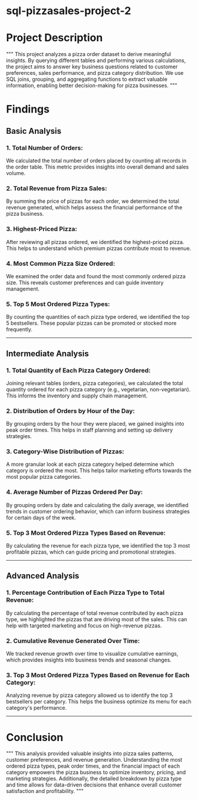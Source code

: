 # sql-pizzasales-project-2
# Project Description

"""
This project analyzes a pizza order dataset to derive meaningful insights. 
By querying different tables and performing various calculations, the project aims to answer key business questions related to customer preferences, sales performance, and pizza category distribution. 
We use SQL joins, grouping, and aggregating functions to extract valuable information, enabling better decision-making for pizza businesses.
"""

# Findings

## Basic Analysis

### 1. Total Number of Orders:
We calculated the total number of orders placed by counting all records in the order table. This metric provides insights into overall demand and sales volume.

### 2. Total Revenue from Pizza Sales:
By summing the price of pizzas for each order, we determined the total revenue generated, which helps assess the financial performance of the pizza business.

### 3. Highest-Priced Pizza:
After reviewing all pizzas ordered, we identified the highest-priced pizza. This helps to understand which premium pizzas contribute most to revenue.

### 4. Most Common Pizza Size Ordered:
We examined the order data and found the most commonly ordered pizza size. This reveals customer preferences and can guide inventory management.

### 5. Top 5 Most Ordered Pizza Types:
By counting the quantities of each pizza type ordered, we identified the top 5 bestsellers. These popular pizzas can be promoted or stocked more frequently.

---

## Intermediate Analysis

### 1. Total Quantity of Each Pizza Category Ordered:
Joining relevant tables (orders, pizza categories), we calculated the total quantity ordered for each pizza category (e.g., vegetarian, non-vegetarian). This informs the inventory and supply chain management.

### 2. Distribution of Orders by Hour of the Day:
By grouping orders by the hour they were placed, we gained insights into peak order times. This helps in staff planning and setting up delivery strategies.

### 3. Category-Wise Distribution of Pizzas:
A more granular look at each pizza category helped determine which category is ordered the most. This helps tailor marketing efforts towards the most popular pizza categories.

### 4. Average Number of Pizzas Ordered Per Day:
By grouping orders by date and calculating the daily average, we identified trends in customer ordering behavior, which can inform business strategies for certain days of the week.

### 5. Top 3 Most Ordered Pizza Types Based on Revenue:
By calculating the revenue for each pizza type, we identified the top 3 most profitable pizzas, which can guide pricing and promotional strategies.

---

## Advanced Analysis

### 1. Percentage Contribution of Each Pizza Type to Total Revenue:
By calculating the percentage of total revenue contributed by each pizza type, we highlighted the pizzas that are driving most of the sales. This can help with targeted marketing and focus on high-revenue pizzas.

### 2. Cumulative Revenue Generated Over Time:
We tracked revenue growth over time to visualize cumulative earnings, which provides insights into business trends and seasonal changes.

### 3. Top 3 Most Ordered Pizza Types Based on Revenue for Each Category:
Analyzing revenue by pizza category allowed us to identify the top 3 bestsellers per category. This helps the business optimize its menu for each category's performance.

---

# Conclusion

"""
This analysis provided valuable insights into pizza sales patterns, customer preferences, and revenue generation. 
Understanding the most ordered pizza types, peak order times, and the financial impact of each category empowers the pizza business to optimize inventory, pricing, and marketing strategies. 
Additionally, the detailed breakdown by pizza type and time allows for data-driven decisions that enhance overall customer satisfaction and profitability.
"""










